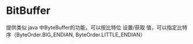 # BitBuffer

提供类似 java 中ByteBuffer的功能，可以按比特位 设置/获取 值，可以指定比特序（ByteOrder.BIG_ENDIAN, ByteOrder.LITTLE_ENDIAN）

